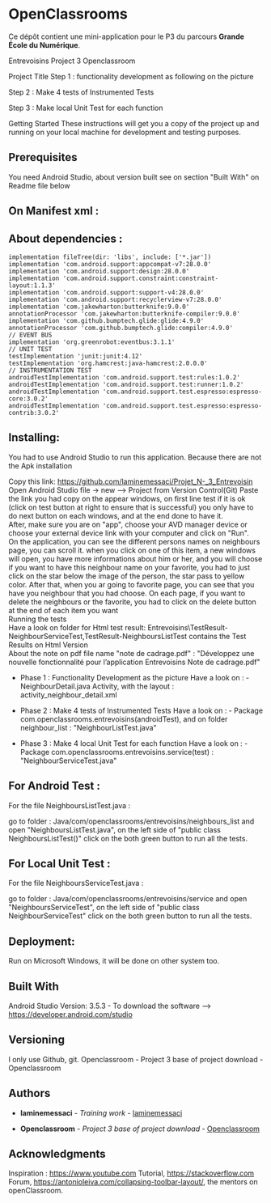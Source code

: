 # OpenClassrooms


Ce dépôt contient une mini-application pour le P3 du parcours **Grande École du Numérique**.

Entrevoisins
Project 3 Openclassroom

Project Title
Step 1 : functionality development as following on the picture

Step 2 : Make 4 tests of Instrumented  Tests

Step 3 : Make local Unit Test for each function

Getting Started
These instructions will get you a copy of the project up and running on your local machine for development and testing purposes.

## Prerequisites
You need Android Studio, about version built see on section "Built With" on Readme file below

## On Manifest xml :
<uses-permission android:name="android.permission.INTERNET" />

## About dependencies :
    implementation fileTree(dir: 'libs', include: ['*.jar'])
    implementation 'com.android.support:appcompat-v7:28.0.0'
    implementation 'com.android.support:design:28.0.0'
    implementation 'com.android.support.constraint:constraint-layout:1.1.3'
    implementation 'com.android.support:support-v4:28.0.0'
    implementation 'com.android.support:recyclerview-v7:28.0.0'
    implementation 'com.jakewharton:butterknife:9.0.0'
    annotationProcessor 'com.jakewharton:butterknife-compiler:9.0.0'
    implementation 'com.github.bumptech.glide:glide:4.9.0'
    annotationProcessor 'com.github.bumptech.glide:compiler:4.9.0'
    // EVENT BUS
    implementation 'org.greenrobot:eventbus:3.1.1'
    // UNIT TEST
    testImplementation 'junit:junit:4.12'
    testImplementation 'org.hamcrest:java-hamcrest:2.0.0.0'
    // INSTRUMENTATION TEST
    androidTestImplementation 'com.android.support.test:rules:1.0.2'
    androidTestImplementation 'com.android.support.test:runner:1.0.2'
    androidTestImplementation 'com.android.support.test.espresso:espresso-core:3.0.2'
    androidTestImplementation 'com.android.support.test.espresso:espresso-contrib:3.0.2'


## Installing:

You had to use Android Studio to run this application. Because there are not the Apk installation  

Copy this link: https://github.com/laminemessaci/Projet_N-_3_Entrevoisin     
Open Android Studio file -> new --> Project from Version Control(Git) Paste the link you had copy on the appear windows, on first line test if it is ok (click on test button at right to ensure that is successful) you only have to do next button on each windows, and at the end done to have it.  
After, make sure you are on "app", choose your AVD manager device or choose your external device link with your computer and click on "Run".   
On the application, you can see the different persons names on neighbours page, you can scroll it. when you click on one of this item, a new windows will open, you have more informations about him or her, and you will choose if you want to have this neighbour name on your favorite, you had to just click on the star below the image of the person, the star pass to yellow color. After that, when you ar going to favorite page, you can see that you have you neighbour that you had choose. On each page, if you want to delete the neighbours or the favorite, you had to click on the delete button at the end of each item you want   
Running the tests      
Have a look on folder for Html test result: Entrevoisins\TestResult-NeighbourServiceTest,TestResult-NeighboursListTest contains the Test Results on Html Version    
About the note on pdf file name "note de cadrage.pdf" : "Développez une nouvelle fonctionnalité pour l’application Entrevoisins Note de cadrage.pdf"          
- Phase 1 : Functionality Development as the picture
                        Have a look on : 
                                        - NeighbourDetail.java Activity, with the layout :  activity_neighbour_detail.xml
                        
 - Phase 2 : Make 4 tests of Instrumented Tests
                        Have a look on : 
                                       - Package com.openclassrooms.entrevoisins(androidTest), and on folder neighbour_list :                                                         "NeighbourListTest.java" 
                                           
                                          
                        
- Phase 3 : Make 4 local Unit Test for each function
                      Have a look on : 
                                       - Package com.openclassrooms.entrevoisins.service(test) : "NeighbourServiceTest.java"

                                         
## For Android Test :

For the file NeighboursListTest.java :

go to folder : Java/com/openclassrooms/entrevoisins/neighbours_list and open "NeighboursListTest.java", on the left side of "public class NeighboursListTest()" click on the both green button to run all the tests.


## For Local Unit Test :

For the file NeighboursServiceTest.java :

go to folder : Java/com/openclassrooms/entrevoisins/service and open "NeighboursServiceTest", on the left side of "public class NeighbourServiceTest" click on the both green button to run all the tests.


## Deployment:

Run on Microsoft Windows, it will be done on other system too.

## Built With
Android Studio Version: 3.5.3 - To download the software --> https://developer.android.com/studio


## Versioning
I only use Github, git.
Openclassroom - Project 3 base of project download - Openclassroom

## Authors

* **laminemessaci** - *Training work* - [laminemessaci](https://github.com/laminemessaci/Projet_N-_3_Entrevoisin)

* **Openclassroom** - *Project 3 base of project download* - [Openclassroom](https://github.com/Deyine/OpenClassroom/tree/master/Android/Entrevoisins)


## Acknowledgments
Inspiration : https://www.youtube.com Tutorial, https://stackoverflow.com Forum, https://antonioleiva.com/collapsing-toolbar-layout/,
the mentors on openClassroom.
